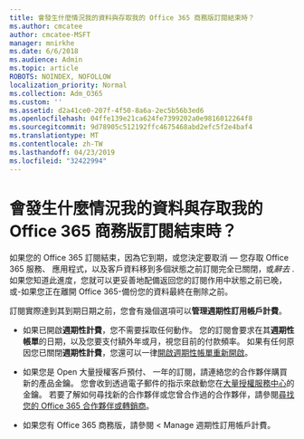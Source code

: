 ```yaml
---
title: 會發生什麼情況我的資料與存取我的 Office 365 商務版訂閱結束時？
ms.author: cmcatee
author: cmcatee-MSFT
manager: mnirkhe
ms.date: 6/6/2018
ms.audience: Admin
ms.topic: article
ROBOTS: NOINDEX, NOFOLLOW
localization_priority: Normal
ms.collection: Adm_O365
ms.custom: ''
ms.assetid: d2a41ce0-207f-4f50-8a6a-2ec5b56b3ed6
ms.openlocfilehash: 04ffe139e21ca624fe7399202a0e9816012264f8
ms.sourcegitcommit: 9d78905c512192ffc4675468abd2efc5f2e4baf4
ms.translationtype: MT
ms.contentlocale: zh-TW
ms.lasthandoff: 04/23/2019
ms.locfileid: "32422994"
---
```

# <a name="what-happens-to-my-data-and-access-when-my-office-365-for-business-subscription-ends"></a>會發生什麼情況我的資料與存取我的 Office 365 商務版訂閱結束時？

如果您的 Office 365 訂閱結束，因為它到期，或您決定要取消 — 您存取 Office 365 服務、 應用程式，以及客戶資料移到多個狀態之前訂閱完全已關閉，或*辭去* . 如果您知道此進度，您就可以更妥善地配備返回您的訂閱作用中狀態之前已晚，或-如果您正在離開 Office 365-備份您的資料最終在刪除之前。 
  
訂閱實際達到其到期日期之前，您會有幾個選項可以**管理週期性訂用帳戶計費**。 
  
- 如果已開啟**週期性計費**，您不需要採取任何動作。 您的訂閱會要求在其**週期性帳單**的日期，以及您要支付額外年或月，視您目前的付款頻率。 如果有任何原因您已關閉**週期性計費**，您還可以一律[開啟週期性帳單重新開啟](https://support.office.com/article/8d83b530-f4ca-47f6-a666-e5791cbacc7e)。
    
- 如果您是 Open 大量授權客戶預付、 一年的訂閱，請連絡您的合作夥伴購買新的產品金鑰。 您會收到透過電子郵件的指示來啟動您在[大量授權服務中心](https://go.microsoft.com/fwlink/p/?LinkID=282016)的金鑰。 若要了解如何尋找新的合作夥伴或您曾合作過的合作夥伴，請參閱[尋找您的 Office 365 合作夥伴或轉銷商](https://support.office.com/article/b6c18a9b-2aed-4c84-9d75-af709160258c)。
    
- 如果您有 Office 365 商務版，請參閱 < <b0>Manage 週期性訂用帳戶計費</b0>。
    

